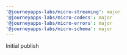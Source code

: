 ```yaml
---
'@journeyapps-labs/micro-streaming': major
'@journeyapps-labs/micro-codecs': major
'@journeyapps-labs/micro-errors': major
'@journeyapps-labs/micro-schema': major
---
```


Initial publish
